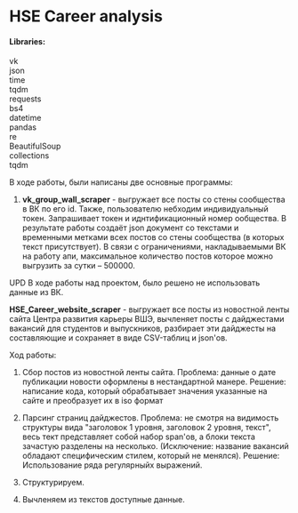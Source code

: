 # HSE Career analysis

#### Libraries:
vk  
json  
time  
tqdm  
requests  
bs4  
datetime  
pandas  
re  
BeautifulSoup  
collections  
tqdm  

В ходе работы, были написаны две основные программы:

1. **vk_group_wall_scraper** - выгружает все посты со стены сообщества в ВК по его id. Также, пользователю небходим индивидуальный токен.
Запрашивает токен и иднтификационный номер ообщества. В результате работы создаёт json документ со текстами и временными метками всех постов со стены сообщества (в которых текст присутствует). В связи с ограничениями, накладываемыми ВК на работу апи, максимальное количество постов  которое можно выгрузить за сутки – 500000.

UPD В ходе работы над проектом, было решено не использовать данные из ВК.

**HSE_Career_website_scraper** - выгружает все посты из новостной ленты сайта Центра развития карьеры ВШЭ, вычленяет посты с дайджестами вакансий для студентов и выпускников, разбирает эти дайджесты на составляющие и сохраняет в виде CSV-таблиц и json'ов.

Ход работы:

1. Сбор постов из новостной ленты сайта.
Проблема: данные о дате публикации новости оформлены в нестандартной манере.
Решение: написание кода, который обрабатывает значения указанные на сайте и преобразует их в iso формат

2. Парсинг страниц дайджестов.
Проблема: не смотря на видимость структуры вида "заголовок 1 уровня, заголовок 2 уровня, текст", весь тект представляет собой набор span'ов, а блоки текста зачастую разделены на несколько. (Исключение: название вакансий обладают специфическим стилем, который не менялся).
Решение: Использование ряда регулярныйх выражений.

3. Структурируем.

4. Вычленяем из текстов доступные данные.
